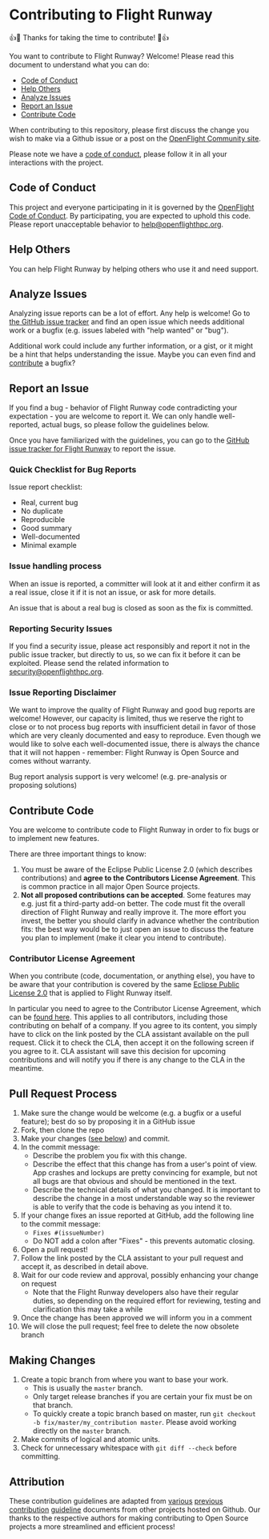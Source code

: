 # Contributing to Flight Runway

:+1::tada: Thanks for taking the time to contribute! :tada::+1:

You want to contribute to Flight Runway? Welcome! Please read this document to understand what you can do:

 * [Code of Conduct](#code-of-conduct)
 * [Help Others](#help-others)
 * [Analyze Issues](#analyze-issues)
 * [Report an Issue](#report-an-issue)
 * [Contribute Code](#contribute-code)

When contributing to this repository, please first discuss the change you wish to make via a Github issue or a post on the [OpenFlight Community site](https://community.openflighthpc.org).

Please note we have a [code of conduct](CODE_OF_CONDUCT.md), please follow it in all your interactions with the project.

## Code of Conduct

This project and everyone participating in it is governed by the [OpenFlight Code of Conduct](CODE_OF_CONDUCT.md). By participating, you are expected to uphold this code. Please report unacceptable behavior to [help@openflighthpc.org](mailto:help@openflighthpc.org).

## Help Others

You can help Flight Runway by helping others who use it and need support.

## Analyze Issues

Analyzing issue reports can be a lot of effort. Any help is welcome!
Go to [the GitHub issue tracker](https://github.com/openflighthpc/flight-runway/issues?state=open) and find an open issue which needs additional work or a bugfix (e.g. issues labeled with "help wanted" or "bug").

Additional work could include any further information, or a gist, or it might be a hint that helps understanding the issue. Maybe you can even find and [contribute](#contribute-code) a bugfix?

## Report an Issue

If you find a bug - behavior of Flight Runway code contradicting your expectation - you are welcome to report it. We can only handle well-reported, actual bugs, so please follow the guidelines below.

Once you have familiarized with the guidelines, you can go to the [GitHub issue tracker for Flight Runway](https://github.com/openflighthpc/flight-runway/issues/new) to report the issue.

### Quick Checklist for Bug Reports

Issue report checklist:

 * Real, current bug
 * No duplicate
 * Reproducible
 * Good summary
 * Well-documented
 * Minimal example

### Issue handling process

When an issue is reported, a committer will look at it and either confirm it as a real issue, close it if it is not an issue, or ask for more details.

An issue that is about a real bug is closed as soon as the fix is committed.

### Reporting Security Issues

If you find a security issue, please act responsibly and report it not in the public issue tracker, but directly to us, so we can fix it before it can be exploited.
Please send the related information to [security@openflighthpc.org](mailto:security@openflighthpc.org).

### Issue Reporting Disclaimer

We want to improve the quality of Flight Runway and good bug reports are welcome! However, our capacity is limited, thus we reserve the right to close or to not process bug reports with insufficient detail in favor of those which are very cleanly documented and easy to reproduce. Even though we would like to solve each well-documented issue, there is always the chance that it will not happen - remember: Flight Runway is Open Source and comes without warranty.

Bug report analysis support is very welcome! (e.g. pre-analysis or proposing solutions)

## Contribute Code

You are welcome to contribute code to Flight Runway in order to fix bugs or to implement new features.

There are three important things to know:

1.  You must be aware of the Eclipse Public License 2.0 (which describes contributions) and **agree to the Contributors License Agreement**. This is common practice in all major Open Source projects.
2.  **Not all proposed contributions can be accepted**. Some features may e.g. just fit a third-party add-on better. The code must fit the overall direction of Flight Runway and really improve it. The more effort you invest, the better you should clarify in advance whether the contribution fits: the best way would be to just open an issue to discuss the feature you plan to implement (make it clear you intend to contribute).

### Contributor License Agreement

When you contribute (code, documentation, or anything else), you have to be aware that your contribution is covered by the same [Eclipse Public License 2.0](https://opensource.org/licenses/EPL-2.0) that is applied to Flight Runway itself.

In particular you need to agree to the Contributor License Agreement,
which can be [found here](https://www.clahub.com/agreements/openflighthpc/flight-runway). This applies to all contributors, including those contributing on behalf of a company. If you agree to its content, you simply have to click on the link posted by the CLA assistant available on the pull request. Click it to check the CLA, then accept it on the following screen if you agree to it. CLA assistant will save this decision for upcoming contributions and will notify you if there is any change to the CLA in the meantime.

## Pull Request Process

1. Make sure the change would be welcome (e.g. a bugfix or a useful feature); best do so by proposing it in a GitHub issue
2. Fork, then clone the repo
3. Make your changes ([see below](#making-changes)) and commit.
4. In the commit message:
    - Describe the problem you fix with this change.
    - Describe the effect that this change has from a user's point of view. App crashes and lockups are pretty convincing for example, but not all bugs are that obvious and should be mentioned in the text.
    - Describe the technical details of what you changed. It is important to describe the change in a most understandable way so the reviewer is able to verify that the code is behaving as you intend it to.
5.  If your change fixes an issue reported at GitHub, add the following line to the commit message:
    - ```Fixes #(issueNumber)```
    - Do NOT add a colon after "Fixes" - this prevents automatic closing.
6. Open a pull request!
7. Follow the link posted by the CLA assistant to your pull request and accept it, as described in detail above.
8. Wait for our code review and approval, possibly enhancing your change on request
    - Note that the Flight Runway developers also have their regular duties, so depending on the required effort for reviewing, testing and clarification this may take a while
9.  Once the change has been approved we will inform you in a comment
10.  We will close the pull request; feel free to delete the now obsolete branch

## Making Changes

1. Create a topic branch from where you want to base your work.
    * This is usually the `master` branch.
    * Only target release branches if you are certain your fix must be on that
      branch.
    * To quickly create a topic branch based on master, run `git checkout -b
      fix/master/my_contribution master`. Please avoid working directly on the
      `master` branch.
2. Make commits of logical and atomic units.
3. Check for unnecessary whitespace with `git diff --check` before committing.

## Attribution

These contribution guidelines are adapted from [various](https://github.com/cla-assistant/cla-assistant/blob/master/CONTRIBUTING.md) [previous](https://github.com/puppetlabs/puppet/blob/master/CONTRIBUTING.md) [contribution](https://gist.github.com/PurpleBooth/b24679402957c63ec426) [guideline](https://github.com/atom/atom/blob/master/CONTRIBUTING.md) documents from other projects hosted on Github. Our thanks to the respective authors for making contributing to Open Source projects a more streamlined and efficient process!




